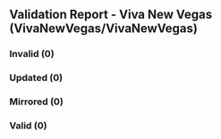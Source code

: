 ## Validation Report - Viva New Vegas (VivaNewVegas/VivaNewVegas)


### Invalid (0)
### Updated (0)
### Mirrored (0)
### Valid (0)
